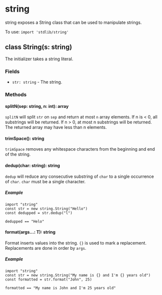 # string

string exposes a String class that can be used to manipulate strings.

To use: `import 'stdlib/string'`

## class String(s: string)

The initializer takes a string literal.

### Fields

- `str: string` - The string.

### Methods

#### splitN(sep: string, n: int): array

`splitN` will split `str` on `sep` and return at most `n` array elements. If n is < 0, all substrings will be returned.
If n > 0, at most n substrings will be returned. The returned array may have less than n elements.

#### trimSpace(): string

`trimSpace` removes any whitespace characters from the beginning and end of the string.

#### dedup(char: string): string

`dedup` will reduce any consecutive substring of `char` to a single occurrence of `char`. `char` must be a single character.

##### Example

```
import "string"
const str = new string.String("Hello")
const dedupped = str.dedup("l")

dedupped == "Helo"
```

#### format(args...: T): string

Format inserts values into the string. `{}` is used to mark a replacement. Replacements are done
in order by `args`.

##### Example

```
import "string"
const str = new string.String("My name is {} and I'm {} years old")
const formatted = str.format("John", 25)

formatted == "My name is John and I'm 25 years old"
```
